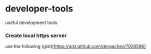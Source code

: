 # developer-tools
useful development tools

### Create local https server
use the following (gist)[https://gist.github.com/dergachev/7028596]
